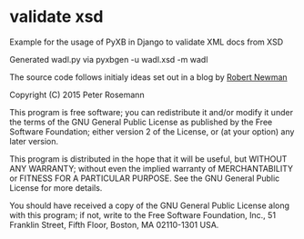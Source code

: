 validate xsd
===
Example for the usage of PyXB in Django to validate XML docs from XSD

Generated wadl.py via pyxbgen -u wadl.xsd -m wadl

The source code follows initialy ideas set out in a blog by [Robert Newman](http://www.robertnewmanconsulting.com/blog/2013/apr/03/using-pyxb-django-validate-xml-docs-xsd-schemas/)



Copyright (C) 2015 Peter Rosemann

This program is free software; you can redistribute it and/or modify
it under the terms of the GNU General Public License as published by
the Free Software Foundation; either version 2 of the License, or
(at your option) any later version.

This program is distributed in the hope that it will be useful,
but WITHOUT ANY WARRANTY; without even the implied warranty of
MERCHANTABILITY or FITNESS FOR A PARTICULAR PURPOSE.  See the
GNU General Public License for more details.

You should have received a copy of the GNU General Public License along
with this program; if not, write to the Free Software Foundation, Inc.,
51 Franklin Street, Fifth Floor, Boston, MA 02110-1301 USA.
